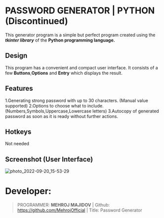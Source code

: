 # PASSWORD GENERATOR | PYTHON (Discontinued)

This generator program is a simple but perfect program created using the ******tkinter*** library*** of the **Python programming language.**


## Design

This program has a convenient and compact user interface. It consists of a few **Buttons**,**Options** and **Entry** which displays the result.

## Features

1.Generating strong password with up to 30 characters. (Manual value supported)
2.Options to choose what to include. (Numbers,Symbols,Uppercase,Lowercase letters)
3.Autocopy of generated password as soon as it is ready without further actions.

## Hotkeys
Not needed

## Screenshot (User Interface)
  ![photo_2022-09-20_15-53-29](https://user-images.githubusercontent.com/82348937/191239809-5c86d2e4-2588-4c12-845c-81b559c20e00.jpg)

# Developer:

> PROGRAMMER: **MEHROJ MAJIDOV** | 
> Github: https://github.com/MehrojOfficial | 
> Title: Password Generator
